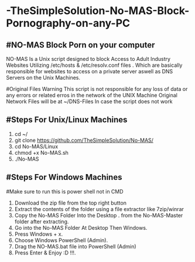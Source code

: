 # -TheSimpleSolution-No-MAS-Block-Pornography-on-any-PC

#NO-MAS Block Porn on your computer 
---------
NO-MAS Is a Unix script designed to block Access to Adult Industry Websites Utilizing /etc/hosts & /etc/resolv.conf files .
Which are basically responsible for websites to access on a private server aswell as DNS Servers on the Unix Machines.


#Original Files Warning 
This script is not responsible for any loss of data or any errors or related erros in the network of the UNIX Machine
Original Network Files will be at ~/DNS-Files In case the script does not work 


#Steps For Unix/Linux Machines 
-------------------------------------------------

1. cd ~/ 
2. git clone https://github.com/TheSimpleSolution/No-MAS/
3. cd No-MAS/Linux
3. chmod +x No-MAS.sh
4. ./No-MAS

#Steps For Windows Machines 
-------------------------------------------------
#Make sure to run this is power shell not in CMD

1.  Download the zip file from the top right button
2.  Extract the contents of the folder using a file extractor like 7zip/winrar
3.  Copy the No-MAS Folder Into the Desktop . from the No-MAS-Master folder after extracting.
3.  Go into the No-MAS Folder At Desktop Then Windows.
4.  Press Windows + x.
5.  Choose Windows PowerShell (Admin).
6.  Drag the NO-MAS.bat file into PowerShell (Admin)
7.  Press Enter & Enjoy :D !!!. 
